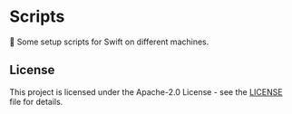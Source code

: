 # Scripts

📝 Some setup scripts for Swift on different machines.

## License

This project is licensed under the Apache-2.0 License - see the [LICENSE](LICENSE) file for details.
